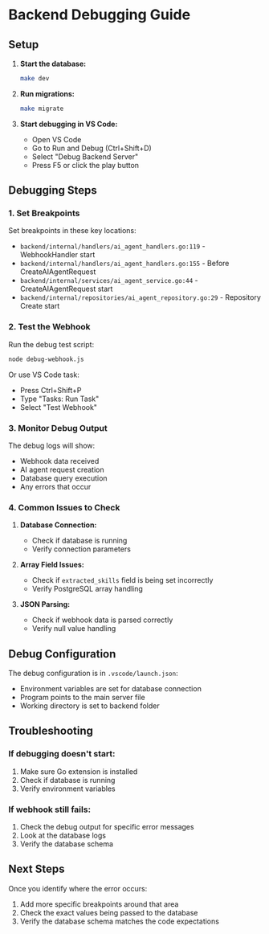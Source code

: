 # Backend Debugging Guide

## Setup

1. **Start the database:**
   ```bash
   make dev
   ```

2. **Run migrations:**
   ```bash
   make migrate
   ```

3. **Start debugging in VS Code:**
   - Open VS Code
   - Go to Run and Debug (Ctrl+Shift+D)
   - Select "Debug Backend Server"
   - Press F5 or click the play button

## Debugging Steps

### 1. Set Breakpoints

Set breakpoints in these key locations:

- `backend/internal/handlers/ai_agent_handlers.go:119` - WebhookHandler start
- `backend/internal/handlers/ai_agent_handlers.go:155` - Before CreateAIAgentRequest
- `backend/internal/services/ai_agent_service.go:44` - CreateAIAgentRequest start
- `backend/internal/repositories/ai_agent_repository.go:29` - Repository Create start

### 2. Test the Webhook

Run the debug test script:
```bash
node debug-webhook.js
```

Or use VS Code task:
- Press Ctrl+Shift+P
- Type "Tasks: Run Task"
- Select "Test Webhook"

### 3. Monitor Debug Output

The debug logs will show:
- Webhook data received
- AI agent request creation
- Database query execution
- Any errors that occur

### 4. Common Issues to Check

1. **Database Connection:**
   - Check if database is running
   - Verify connection parameters

2. **Array Field Issues:**
   - Check if `extracted_skills` field is being set incorrectly
   - Verify PostgreSQL array handling

3. **JSON Parsing:**
   - Check if webhook data is parsed correctly
   - Verify null value handling

## Debug Configuration

The debug configuration is in `.vscode/launch.json`:
- Environment variables are set for database connection
- Program points to the main server file
- Working directory is set to backend folder

## Troubleshooting

### If debugging doesn't start:
1. Make sure Go extension is installed
2. Check if database is running
3. Verify environment variables

### If webhook still fails:
1. Check the debug output for specific error messages
2. Look at the database logs
3. Verify the database schema

## Next Steps

Once you identify where the error occurs:
1. Add more specific breakpoints around that area
2. Check the exact values being passed to the database
3. Verify the database schema matches the code expectations
